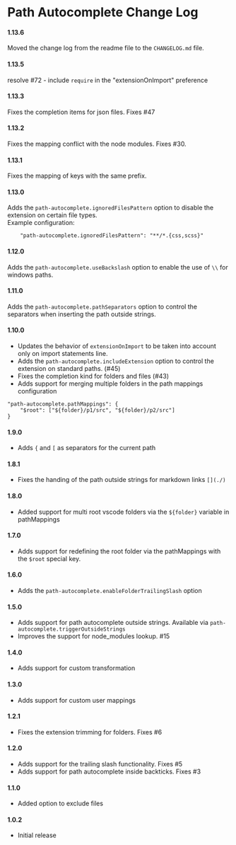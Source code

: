 # Path Autocomplete Change Log

#### 1.13.6
Moved the change log from the readme file to the `CHANGELOG.md` file.

#### 1.13.5
resolve #72 - include `require` in the "extensionOnImport" preference

#### 1.13.3
Fixes the completion items for json files. Fixes #47

#### 1.13.2
Fixes the mapping conflict with the node modules. Fixes #30.

#### 1.13.1
Fixes the mapping of keys with the same prefix.

#### 1.13.0
Adds the `path-autocomplete.ignoredFilesPattern` option to disable the extension on certain file types.  
Example configuration:
```
    "path-autocomplete.ignoredFilesPattern": "**/*.{css,scss}"
```

#### 1.12.0
Adds the `path-autocomplete.useBackslash` option to enable the use of `\\` for windows paths.

#### 1.11.0
Adds the `path-autocomplete.pathSeparators` option to control the separators when 
inserting the path outside strings.

#### 1.10.0
- Updates the behavior of `extensionOnImport` to be taken into account only on import statements line.
- Adds the `path-autocomplete.includeExtension` option to control the extension on standard paths. (#45)
- Fixes the completion kind for folders and files (#43)
- Adds support for merging multiple folders in the path mappings configuration
```
"path-autocomplete.pathMappings": {
    "$root": ["${folder}/p1/src", "${folder}/p2/src"]
}
```

#### 1.9.0
- Adds `{` and `[` as separators for the current path

#### 1.8.1
- Fixes the handing of the path outside strings for markdown links `[](./)`

#### 1.8.0
- Added support for multi root vscode folders via the `${folder}` variable in pathMappings

#### 1.7.0
- Adds support for redefining the root folder via the pathMappings with the `$root`
special key.

#### 1.6.0
- Adds the `path-autocomplete.enableFolderTrailingSlash` option

#### 1.5.0
- Adds support for path autocomplete outside strings. 
    Available via `path-autocomplete.triggerOutsideStrings`
- Improves the support for node_modules lookup. #15

#### 1.4.0
- Adds support for custom transformation

#### 1.3.0
- Adds support for custom user mappings

#### 1.2.1
- Fixes the extension trimming for folders. Fixes #6

#### 1.2.0
- Adds support for the trailing slash functionality. Fixes #5
- Adds support for path autocomplete inside backticks. Fixes #3

#### 1.1.0
- Added option to exclude files

#### 1.0.2
- Initial release
